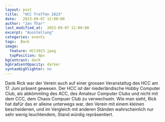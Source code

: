 ```yaml
---
layout: post
title:  "HCC Treffen 2023"
date:   2023-09-07 12:00:00
author: "Jan Thar"
last_modified_at:  2023-09-07 12:00:00
excerpt: "Ausstellung"
categories: events
tags:  Back
image:
  feature: HCC2023.jpeg
  topPosition: 0px
bgContrast: dark
bgGradientOpacity: darker
syntaxHighlighter: no
---
```


Dank Rick war der Verein auch auf einer grossen Veranstaltug des HCC am 17. Juni präsent gewesen.
Der HCC ist der niederländische Hobby Computer Club, als abkömmling des ACC, des Amateur Computer Clubs und nicht mit dem CCC, dem Chaos Compuer Club zu verwechseln.
Wie man sieht, Rick hat dafür das er alleine unterwegs war, den Verein mit einem kleinen bescheidenen, und im Vergleich mit anderen Ständen wahrscheinlich nur sehr wenig leuchtendem, Stand würdig repräsentiert.
